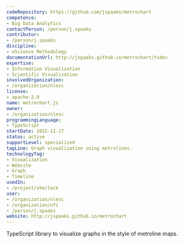 ```yaml
---
codeRepository: https://github.com/jspaaks/metrochart
competence:
- Big Data Analytics
contactPerson: /person/j.spaaks
contributor:
- /person/j.spaaks
discipline:
- eScience Methodology
documentationUrl: http://jspaaks.github.io/metrochart/tsdoc
expertise:
- Information Visualization
- Scientific Visualization
involvedOrganization:
- /organization/nlesc
license:
- apache-2.0
name: metrochart.js
owner:
- /organization/nlesc
programmingLanguage:
- TypeScript
startDate: 2015-11-17
status: active
supportLevel: specialized
tagLine: Graph visualization using metrolines.
technologyTag:
- Visualization
- Website
- Graph
- Timeline
usedIn:
- /project/sherlock
user:
- /organization/nlesc
- /organization/nfi
- /person/j.spaaks
website: http://jspaaks.github.io/metrochart
---
```

TypeScript library to visualize graphs in the style of metroline maps.
